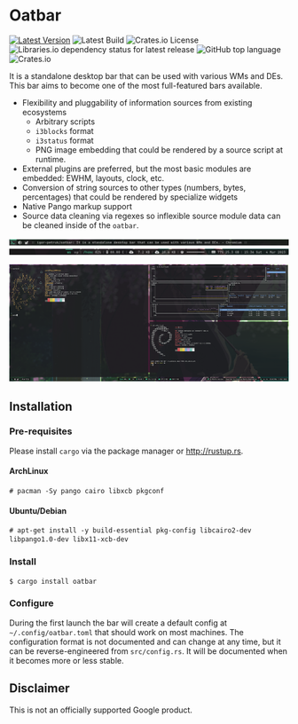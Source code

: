 # Oatbar

[![Latest Version](https://img.shields.io/crates/v/oatbar.svg)](https://crates.io/crates/oatbar)
![Latest Build](https://img.shields.io/github/actions/workflow/status/igor-petruk/oatbar/on-push.yml)
![Crates.io License](https://img.shields.io/crates/l/oatbar)
![Libraries.io dependency status for latest release](https://img.shields.io/librariesio/release/cargo/oatbar)
![GitHub top language](https://img.shields.io/github/languages/top/igor-petruk/oatbar)
![Crates.io](https://img.shields.io/crates/d/oatbar?label=Cargo.io%20downloads)

It is a standalone desktop bar that can be used with various WMs and DEs. This bar aims to become one of the most full-featured bars available.

* Flexibility and pluggability of information sources from existing ecosystems
  * Arbitrary scripts
  * `i3blocks` format 
  * `i3status` format
  * PNG image embedding that could be rendered by a source script at runtime.
* External plugins are preferred, but the most basic modules are embedded: EWHM, layouts, clock, etc.
* Conversion of string sources to other types (numbers, bytes, percentages) that could be rendered by specialize widgets
* Native Pango markup support
* Source data cleaning via regexes so inflexible source module data can be cleaned inside of the `oatbar`.

![Panel Left](panel-sample-left.png)
![Panel Right](panel-sample-right.png)

[![Screenshot](https://raw.githubusercontent.com/igor-petruk/oatbar-media/main/screenshot-mini.png)](https://raw.githubusercontent.com/igor-petruk/oatbar-media/main/screenshot.png)

## Installation

### Pre-requisites

Please install `cargo` via the package manager or http://rustup.rs.

#### ArchLinux

```shell
# pacman -Sy pango cairo libxcb pkgconf
```

#### Ubuntu/Debian

```shell
# apt-get install -y build-essential pkg-config libcairo2-dev libpango1.0-dev libx11-xcb-dev
```

### Install

```shell
$ cargo install oatbar
```

### Configure

During the first launch the bar will create a default config at
`~/.config/oatbar.toml` that should work on most machines. The configuration
format is not documented and can change at any time, but it can be
reverse-engineered from `src/config.rs`. It will be documented when it
becomes more or less stable.

## Disclaimer

This is not an officially supported Google product.
